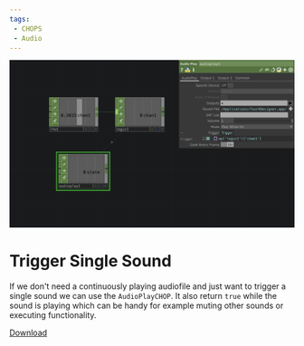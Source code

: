 ```yaml
---
tags:
 - CHOPS
 - Audio
---
```


![Trigger simple sound file](./img/TriggerSoundWhenTrue.png)

# Trigger Single Sound
If we don't need a continuously playing audiofile and just want to trigger a single sound we can use the `AudioPlayCHOP`. It also return `true` while the sound is playing which can be handy for example muting other sounds or executing functionality. 


[Download](./files/TriggerSoundWhenTrue.tox)